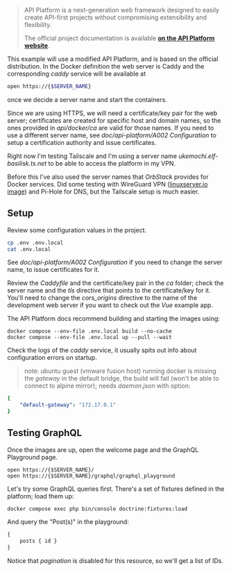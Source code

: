 > API Platform is a next-generation web framework designed to easily create API-first projects without compromising extensibility and flexibility.
> 
> The official project documentation is available **[on the API Platform website](https://api-platform.com)**.

This example will use a modified API Platform, and is based on the official distribution. In the Docker definition the web server is Caddy and the corresponding _caddy_ service will be available at
```bash
open https://{$SERVER_NAME}
```
once we decide a server name and start the containers.

Since we are using HTTPS, we will need a certificate/key pair for the web server; certificates are created for specific host and domain names, so the ones provided in _api/docker/ca_ are valid for those names. If you need to use a different server name, see _doc/api-platform/A002 Configuration_  to setup a certification authority and issue certificates.

Right now I'm testing Tailscale and I'm using a server name _ukemochi.elf-basilisk.ts.net_ to be able to access the platform in my VPN.

Before this I've also used the server names that _OrbStack_ provides for Docker services. Did some testing with WireGuard VPN ([linuxserver.io image](https://github.com/linuxserver/docker-wireguard)) and Pi-Hole for DNS, but the Tailscale setup is much easier.
## Setup
Review some configuration values in the project.
```bash
cp .env .env.local
cat .env.local
```
See _doc/api-platform/A002 Configuration_ if you need to change the server name, to issue certificates for it.

Review the _Caddyfile_ and the certificate/key pair in the _ca_ folder; check the server name and the _tls_ directive that points to the certificate/key for it. You'll need to change the _cors_origins_ directive to the name of the development web server if you want to check out the _Vue_ example app.

The API Platform docs recommend building and starting the images using:
```shell
docker compose --env-file .env.local build --no-cache
docker compose --env-file .env.local up --pull --wait
```

Check the logs of the _caddy_ service, it usually spits out info about configuration errors on startup. 

> note: ubuntu guest (vmware fusion host) running docker is missing the _gateway_ in the default bridge, the build will fail (won't be able to connect to alpine mirror); needs _daemon.json_ with option:
```yaml
{
	"default-gateway": "172.17.0.1"
}
```
## Testing GraphQL
Once the images are up, open the welcome page and the GraphQL Playground page.
```
open https://{$SERVER_NAME}/
open https://{$SERVER_NAME}/graphql/graphql_playground
```
Let's try some GraphQL queries first. There's a set of fixtures defined in the platform; load them up:
```shell
docker compose exec php bin/console doctrine:fixtures:load
```
And query the "Post(s)" in the playground:
```graphql
{
	posts { id }
}
```
Notice that _pagination_ is disabled for this resource, so we'll get a list of IDs.